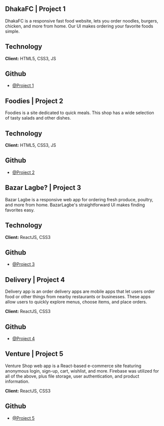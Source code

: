 ## DhakaFC | Project 1
DhakaFC is a responsive fast food website, lets you order noodles, burgers, chicken, and more from home. Our UI makes ordering your favorite foods simple.
## Technology

**Client:** HTML5, CSS3, JS


## Github

- [@Project 1](https://github.com/farhanshahriyar/dhakafc)

## Foodies | Project 2
Foodies is a site dedicated to quick meals. This shop has a wide selection of tasty salads and other dishes.
## Technology

**Client:** HTML5, CSS3, JS


## Github

- [@Project 2](https://github.com/farhanshahriyar/foodies)

## Bazar Lagbe? | Project 3
Bazar Lagbe is a responsive web app for ordering fresh produce, poultry, and more from home. BazarLagbe's straightforward UI makes finding favorites easy.
## Technology

**Client:** ReactJS, CSS3


## Github

- [@Project 3](https://github.com/farhanshahriyar/bazarlagbe)

## Delivery | Project 4
Delivery app is an order delivery apps are mobile apps that let users order food or other things from nearby restaurants or businesses. These apps allow users to quickly explore menus, choose items, and place orders.

**Client:** ReactJS, CSS3


## Github

- [@Project 4](https://github.com/farhanshahriyar/Deliveryoo)

## Venture | Project 5
Venture Shop web app is a React-based e-commerce site featuring anonymous login, sign-up, cart, wishlist, and more. Firebase was utilized for all of the above, plus file storage, user authentication, and product information.

**Client:** ReactJS, CSS3


## Github

- [@Project 5](https://github.com/farhanshahriyar/Venture-Shop)
